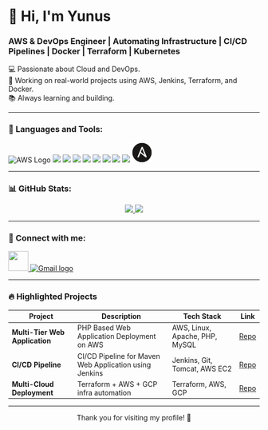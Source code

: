 # 👋 Hi, I'm Yunus  
### AWS & DevOps Engineer | Automating Infrastructure | CI/CD Pipelines | Docker | Terraform | Kubernetes

💻 Passionate about Cloud and DevOps.  
🚀 Working on real-world projects using AWS, Jenkins, Terraform, and Docker.  
📚 Always learning and building.

---

### 🧰 Languages and Tools:
<p align="left">
  <img src="https://cdn.jsdelivr.net/gh/devicons/devicon/icons/amazonwebservices/amazonwebservices-original-wordmark.svg" width="50" height="50" alt="AWS Logo"/>
  <img src="https://cdn.jsdelivr.net/gh/devicons/devicon/icons/terraform/terraform-original.svg" width="40" />
  <img src="https://cdn.jsdelivr.net/gh/devicons/devicon/icons/docker/docker-original.svg" width="40" />
  <img src="https://cdn.jsdelivr.net/gh/devicons/devicon/icons/kubernetes/kubernetes-plain.svg" width="40" />
  <img src="https://cdn.jsdelivr.net/gh/devicons/devicon/icons/bash/bash-original.svg" width="40" />
  <img src="https://cdn.jsdelivr.net/gh/devicons/devicon/icons/python/python-original.svg" width="40" />
  <img src="https://cdn.jsdelivr.net/gh/devicons/devicon/icons/linux/linux-original.svg" width="40" />
  <img src="https://cdn.jsdelivr.net/gh/devicons/devicon/icons/git/git-original.svg" width="40" />
  <img src="https://cdn.jsdelivr.net/gh/devicons/devicon/icons/jenkins/jenkins-original.svg" width="40" />
  <img src="https://raw.githubusercontent.com/devicons/devicon/master/icons/ansible/ansible-original.svg" width="40" />
</p>

---

### 📊 GitHub Stats:

<div align="center">
  <a href="https://github.com/Yunus705">
    <img height="200" src="https://github-readme-stats.vercel.app/api?username=Yunus705&theme=default&show_icons=true&count_private=true" />
  </a>
  <a href="https://github.com/Yunus705">
    <img height="200" src="https://github-readme-stats.vercel.app/api/top-langs/?username=Yunus705&layout=compact&langs_count=8&theme=default"/>
  </a>
</div>


---

### 🤝 Connect with me:
<p align="left">
  <a href="https://www.linkedin.com/in/yunussharif705/" target="_blank">
    <img src="https://cdn.jsdelivr.net/gh/devicons/devicon/icons/linkedin/linkedin-original.svg" width="40" height="40" />
  </a>
  <a href="mailto:yunussharif705@gmail.com">
    <img src="https://upload.wikimedia.org/wikipedia/commons/4/4e/Gmail_Icon.png" width="40" height="40" alt="Gmail logo"/>
  </a>
</p>

---

### 🔥 Highlighted Projects

| Project | Description | Tech Stack | Link |
|--------|-------------|------------|------|
| **Multi-Tier Web Application** | PHP Based Web Application Deployment on AWS | AWS, Linux, Apache, PHP, MySQL | [Repo](https://github.com/Yunus705/Multi-Tier-Web-Application) |
| **CI/CD Pipeline** | CI/CD Pipeline for Maven Web Application using Jenkins |  Jenkins, Git, Tomcat, AWS EC2  | [Repo](https://github.com/Yunus705/mvn-project) |
| **Multi-Cloud Deployment** | Terraform + AWS + GCP infra automation | Terraform, AWS, GCP | [Repo](https://github.com/Yunus705/ci-cd-docker/tree/main/PROJECT-2-multi-cloud-deploy) |

---

<p align="center">Thank you for visiting my profile! 🙌</p>


